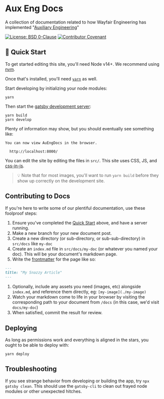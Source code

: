 # Aux Eng Docs

A collection of documentation related to how Wayfair Engineering has implemented "[Auxiliary Engineering](https://www.aboutwayfair.com/tech-innovation/what-is-auxiliary-engineering)"

[![License: BSD 0-Clause](https://img.shields.io/badge/License-BSD%200--Clause-7462E0.svg)](LICENSE)
[![Contributor Covenant](https://img.shields.io/badge/Contributor%20Covenant-2.0-24B8EE.svg)](CODE_OF_CONDUCT.md)

## 🚀 Quick Start

To get started editing this site, you'll need Node v14+. We recommend using [nvm](https://github.com/nvm-sh/nvm).

Once that's installed, you'll need [`yarn`](https://yarnpkg.com/) as well.

Start developing by initializing your node modules:

```shell
yarn
```

Then start the [gatsby development server](https://www.gatsbyjs.com/docs/):

```shell
yarn build
yarn develop
```

Plenty of information may show, but you should eventually see something like:

```shell
You can now view AuEngDocs in the browser.

  http://localhost:8000/

```

You can edit the site by editing the files in `src/`. This site uses CSS, JS, and [css-in-js](https://cssinjs.org/).

> 💡 Note that for most images, you'll want to run `yarn build` before they show up correctly on the development site.

## Contributing to Docs

If you're here to write some of our plentiful documentation, use these foolproof steps:

1. Ensure you've completed the [Quick Start](#-quick-start) above, and have a server running.
1. Make a new branch for your new document post.
1. Create a new directory (or sub-directory, or sub-sub-directory) in `src/docs` like `my-doc`
1. Create an `index.md` file in `src/docs/my-doc` (or whatever you named your doc). This will be your document's markdown page.
1. Write the [frontmatter](https://github.com/remarkjs/remark-frontmatter#use) for the page like so:

```markdown
---
title: "My Snazzy Article"
---
```

1. Optionally, include any assets you need (images, etc) alongside `index.md`, and reference them directly, eg: `[my-image](./my-image)`
1. Watch your markdown come to life in your browser by visiting the corresponding path to your document from `/docs` (in this case, we'd visit `docs/my-doc`)
1. When satisfied, commit the result for review.

## Deploying

As long as permissions work and everything is aligned in the stars, you ought to be able to deploy with:

```shell
yarn deploy
```

## Troubleshooting

If you see strange behavior from developing or building the app, try `npx gatsby clean`. This should use the `gatsby-cli` to clean out frayed node modules or other unexpected hitches.
